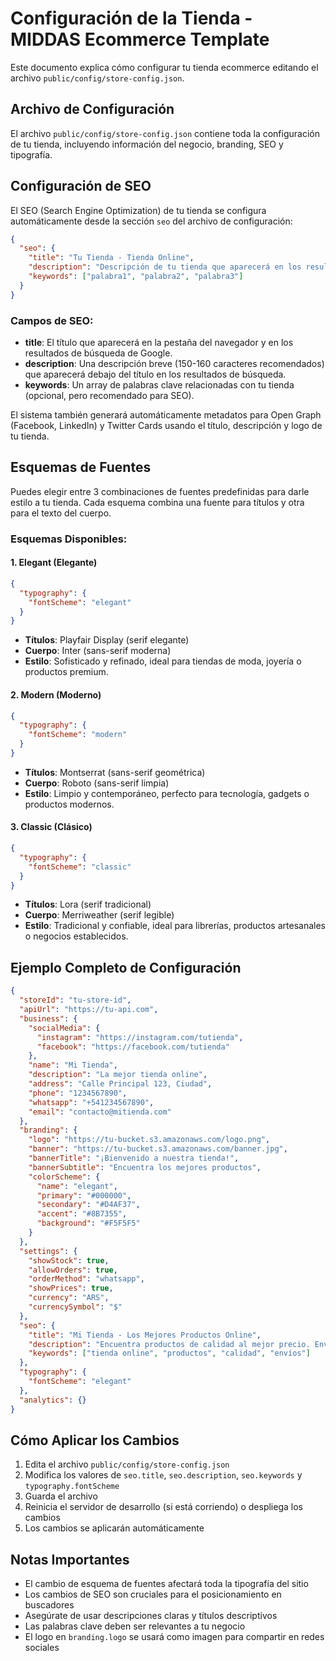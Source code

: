# Configuración de la Tienda - MIDDAS Ecommerce Template

Este documento explica cómo configurar tu tienda ecommerce editando el archivo `public/config/store-config.json`.

## Archivo de Configuración

El archivo `public/config/store-config.json` contiene toda la configuración de tu tienda, incluyendo información del negocio, branding, SEO y tipografía.

## Configuración de SEO

El SEO (Search Engine Optimization) de tu tienda se configura automáticamente desde la sección `seo` del archivo de configuración:

```json
{
  "seo": {
    "title": "Tu Tienda - Tienda Online",
    "description": "Descripción de tu tienda que aparecerá en los resultados de búsqueda",
    "keywords": ["palabra1", "palabra2", "palabra3"]
  }
}
```

### Campos de SEO:

- **title**: El título que aparecerá en la pestaña del navegador y en los resultados de búsqueda de Google.
- **description**: Una descripción breve (150-160 caracteres recomendados) que aparecerá debajo del título en los resultados de búsqueda.
- **keywords**: Un array de palabras clave relacionadas con tu tienda (opcional, pero recomendado para SEO).

El sistema también generará automáticamente metadatos para Open Graph (Facebook, LinkedIn) y Twitter Cards usando el título, descripción y logo de tu tienda.

## Esquemas de Fuentes

Puedes elegir entre 3 combinaciones de fuentes predefinidas para darle estilo a tu tienda. Cada esquema combina una fuente para títulos y otra para el texto del cuerpo.

### Esquemas Disponibles:

#### 1. Elegant (Elegante)
```json
{
  "typography": {
    "fontScheme": "elegant"
  }
}
```
- **Títulos**: Playfair Display (serif elegante)
- **Cuerpo**: Inter (sans-serif moderna)
- **Estilo**: Sofisticado y refinado, ideal para tiendas de moda, joyería o productos premium.

#### 2. Modern (Moderno)
```json
{
  "typography": {
    "fontScheme": "modern"
  }
}
```
- **Títulos**: Montserrat (sans-serif geométrica)
- **Cuerpo**: Roboto (sans-serif limpia)
- **Estilo**: Limpio y contemporáneo, perfecto para tecnología, gadgets o productos modernos.

#### 3. Classic (Clásico)
```json
{
  "typography": {
    "fontScheme": "classic"
  }
}
```
- **Títulos**: Lora (serif tradicional)
- **Cuerpo**: Merriweather (serif legible)
- **Estilo**: Tradicional y confiable, ideal para librerías, productos artesanales o negocios establecidos.

## Ejemplo Completo de Configuración

```json
{
  "storeId": "tu-store-id",
  "apiUrl": "https://tu-api.com",
  "business": {
    "socialMedia": {
      "instagram": "https://instagram.com/tutienda",
      "facebook": "https://facebook.com/tutienda"
    },
    "name": "Mi Tienda",
    "description": "La mejor tienda online",
    "address": "Calle Principal 123, Ciudad",
    "phone": "1234567890",
    "whatsapp": "+541234567890",
    "email": "contacto@mitienda.com"
  },
  "branding": {
    "logo": "https://tu-bucket.s3.amazonaws.com/logo.png",
    "banner": "https://tu-bucket.s3.amazonaws.com/banner.jpg",
    "bannerTitle": "¡Bienvenido a nuestra tienda!",
    "bannerSubtitle": "Encuentra los mejores productos",
    "colorScheme": {
      "name": "elegant",
      "primary": "#000000",
      "secondary": "#D4AF37",
      "accent": "#8B7355",
      "background": "#F5F5F5"
    }
  },
  "settings": {
    "showStock": true,
    "allowOrders": true,
    "orderMethod": "whatsapp",
    "showPrices": true,
    "currency": "ARS",
    "currencySymbol": "$"
  },
  "seo": {
    "title": "Mi Tienda - Los Mejores Productos Online",
    "description": "Encuentra productos de calidad al mejor precio. Envíos a todo el país.",
    "keywords": ["tienda online", "productos", "calidad", "envíos"]
  },
  "typography": {
    "fontScheme": "elegant"
  },
  "analytics": {}
}
```

## Cómo Aplicar los Cambios

1. Edita el archivo `public/config/store-config.json`
2. Modifica los valores de `seo.title`, `seo.description`, `seo.keywords` y `typography.fontScheme`
3. Guarda el archivo
4. Reinicia el servidor de desarrollo (si está corriendo) o despliega los cambios
5. Los cambios se aplicarán automáticamente

## Notas Importantes

- El cambio de esquema de fuentes afectará toda la tipografía del sitio
- Los cambios de SEO son cruciales para el posicionamiento en buscadores
- Asegúrate de usar descripciones claras y títulos descriptivos
- Las palabras clave deben ser relevantes a tu negocio
- El logo en `branding.logo` se usará como imagen para compartir en redes sociales
